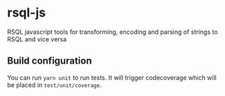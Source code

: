 # rsql-js
RSQL javascript tools for transforming, encoding and parsing of strings to RSQL and vice versa
## Build configuration
You can run ```yarn unit``` to run tests. It will trigger codecoverage which will be placed in ```test/unit/coverage```.
